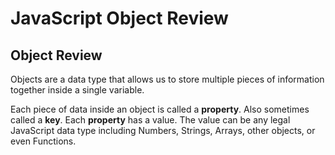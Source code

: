 # JavaScript Object Review

## Object Review

Objects are a data type that allows us to store multiple pieces of information together inside a single variable.

Each piece of data inside an object is called a **property**. Also sometimes called a **key**. Each **property** has a value. The value can be any legal JavaScript data type including Numbers, Strings, Arrays, other objects, or even Functions.